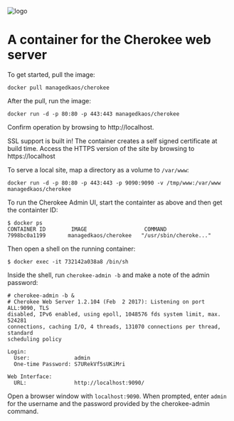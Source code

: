 ![logo](http://idroot.net/wp-content/uploads/2015/02/cherokee-logo.png)
# A container for the Cherokee web server
To get started, pull the image:

`docker pull managedkaos/cherokee`

After the pull, run the image:
 
`docker run -d -p 80:80 -p 443:443 managedkaos/cherokee`

Confirm operation by browsing to http://localhost.

SSL support is built in!  The container creates a self signed certificate at build time.  Access the HTTPS version of the site by browsing to https://localhost

To serve a local site, map a directory as a volume to `/var/www`:

`docker run -d -p 80:80 -p 443:443 -p 9090:9090 -v /tmp/www:/var/www managedkaos/cherokee`

To run the Cherokee Admin UI, start the containter as above and then get the containter ID:

```
$ docker ps
CONTAINER ID        IMAGE                  COMMAND                  
7998bc0a1199       managedkaos/cherokee   "/usr/sbin/cheroke..."
```

Then open a shell on the running container:

```
$ docker exec -it 732142a038a8 /bin/sh
```

Inside the shell, run `cherokee-admin -b` and make a note of the admin password:

```
# cherokee-admin -b &
# Cherokee Web Server 1.2.104 (Feb  2 2017): Listening on port ALL:9090, TLS
disabled, IPv6 enabled, using epoll, 1048576 fds system limit, max. 524281
connections, caching I/O, 4 threads, 131070 connections per thread, standard
scheduling policy

Login:
  User:              admin
  One-time Password: S7URekVf5sUKiMri

Web Interface:
  URL:               http://localhost:9090/

```

Open a browser window with `localhost:9090`.  When prompted, enter `admin` for the username and the password provided by the cherokee-admin command.

